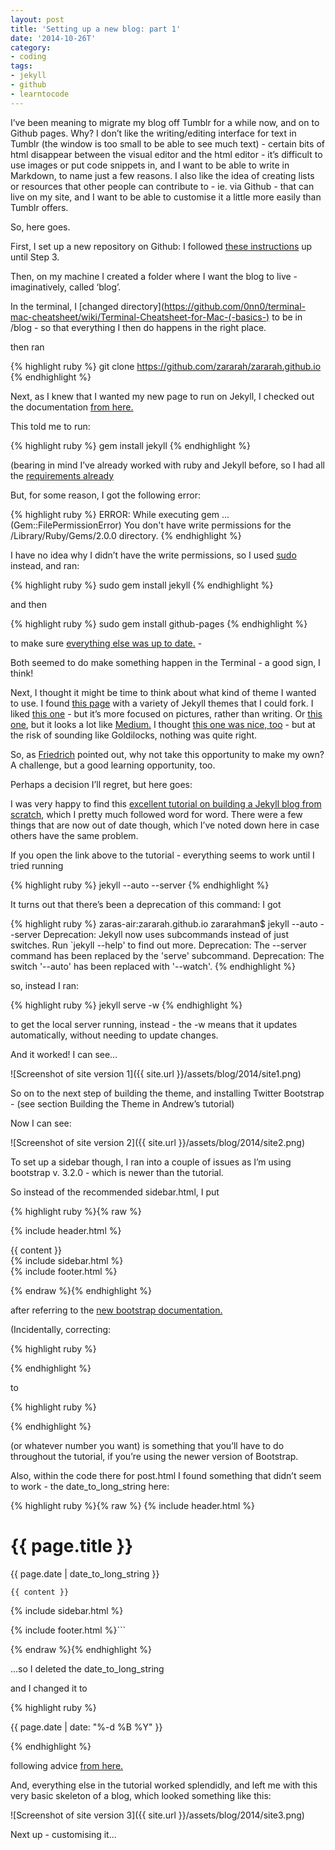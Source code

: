 ```yaml
---
layout: post
title: 'Setting up a new blog: part 1'
date: '2014-10-26T'
category:
- coding
tags:
- jekyll
- github
- learntocode
---
```


I’ve been meaning to migrate my blog off Tumblr for a while now, and on to Github pages. Why? I don’t like the writing/editing interface for text in Tumblr (the window is too small to be able to see much text) - certain bits of html disappear between the visual editor and the html editor - it’s difficult to use images or put code snippets in, and I want to be able to write in Markdown, to name just a few reasons. I also like the idea of creating lists or resources that other people can contribute to - ie. via Github - that can live on my site, and I want to be able to customise it a little more easily than Tumblr offers.

<!--more-->

So, here goes. 

First, I set up a new repository on Github: I followed [these instructions](http://learn.andrewmunsell.com/learn/jekyll-by-example/tutorial) up until Step 3. 

Then, on my machine I created a folder where I want the blog to live - imaginatively, called ‘blog’. 

In the terminal, I [changed directory](https://github.com/0nn0/terminal-mac-cheatsheet/wiki/Terminal-Cheatsheet-for-Mac-(-basics-) to be in /blog - so that everything I then do happens in the right place. 

then ran 

{% highlight ruby %}
git clone https://github.com/zararah/zararah.github.io
{% endhighlight %}

Next, as I knew that I wanted my new page to run on Jekyll, I checked out the documentation [from here.](http://jekyllrb.com/docs/installation/)

This told me to run: 

{% highlight ruby %}
gem install jekyll
{% endhighlight %}

(bearing in mind I’ve already worked with ruby and Jekyll before, so I had all the [requirements already](http://jekyllrb.com/docs/installation/#requirements)

But, for some reason, I got the following error: 

{% highlight ruby %}
ERROR:  While executing gem ... (Gem::FilePermissionError)
    You don't have write permissions for the /Library/Ruby/Gems/2.0.0 directory.
{% endhighlight %}

I have no idea why I didn’t have the write permissions, so I used [sudo](https://www.xkcd.com/149/) instead, and ran:

{% highlight ruby %}
sudo gem install jekyll
{% endhighlight %}

and then 

{% highlight ruby %}
sudo gem install github-pages
{% endhighlight %}

 to make sure [everything else was up to date.](https://github.com/github/pages-gem)  - 

Both seemed to do make something happen in the Terminal - a good sign, I think! 

Next, I thought it might be time to think about what kind of theme I wanted to use. I found [this page](http://jekyllthemes.org/) with a variety of Jekyll themes that I could fork. I liked [this one](http://mademistakes.com/) - but it’s more focused on pictures, rather than writing. Or [this one](http://jekyll.gtat.me/), but it looks a lot like [Medium.](https://medium.com/) I thought [this one was nice, too](http://jekyllthemes.org/themes/exemplar/) - but at the risk of sounding like Goldilocks, nothing was quite right. 

So, as [Friedrich](http://pudo.org/) pointed out, why not take this opportunity to make my own? A challenge, but a good learning opportunity, too. 

Perhaps a decision I’ll regret, but here goes: 

I was very happy to find this [excellent tutorial on building a Jekyll blog from scratch](http://learn.andrewmunsell.com/learn/jekyll-by-example/tutorial), which I pretty much followed word for word. There were a few things that are now out of date though, which I’ve noted down here in case others have the same problem.

If you open the link above to the tutorial - everything seems to work until I tried running

{% highlight ruby %}
jekyll --auto --server
{% endhighlight %}

It turns out that there’s been a deprecation of this command: I got

{% highlight ruby %}
zaras-air:zararah.github.io zararahman$ jekyll --auto --server
       Deprecation: Jekyll now uses subcommands instead of just switches. Run `jekyll --help' to find out more.
       Deprecation: The --server command has been replaced by the 'serve' subcommand.
       Deprecation: The switch '--auto' has been replaced with '--watch'.
{% endhighlight %}

so, instead I ran:

{% highlight ruby %}
jekyll serve -w
{% endhighlight %}

to get the local server running, instead - the -w means that it updates automatically, without needing to update changes. 

And it worked! I can see…

![Screenshot of site version 1]({{ site.url }}/assets/blog/2014/site1.png)

So on to the next step of building the theme, and installing Twitter Bootstrap - (see section Building the Theme in Andrew’s tutorial) 

Now I can see: 

![Screenshot of site version 2]({{ site.url }}/assets/blog/2014/site2.png)

To set up a sidebar though, I ran into a couple of issues as I’m using bootstrap v. 3.2.0 - which is newer than the tutorial.

So instead of the recommended sidebar.html, I put 

{% highlight ruby %}{% raw %}

{% include header.html %}
  <div class="row">
  	 <div class="col-md-8">
    {{ content }}
  </div>
  <div class="col-md-4">
    {% include sidebar.html %}
  </div>
</div>
{% include footer.html %}

{% endraw %}{% endhighlight %}

after referring to the [new bootstrap documentation.](http://bootstrapdocs.com/v3.2.0/docs/css/)

(Incidentally, correcting:

{% highlight ruby %}
<div class="row-fluid">
  <div class="span12">
{% endhighlight %}

to 

{% highlight ruby %}
<div class=”row”>
  <div class=”col-md-12”>
    {% endhighlight %}

(or whatever number you want) is something that you’ll have to do throughout the tutorial, if you’re using the newer version of Bootstrap. 

Also, within the code there for post.html I found something that didn’t seem to work - the date_to_long_string here:

{% highlight ruby %}{% raw %}
  {% include header.html %}

<div class="row-fluid">
  <div class="span8">
    <h1>{{ page.title }}</h1>
    <p class="muted">{{ page.date | date_to_long_string }}</p>

    {{ content }}
  </div>
  <div class="span4">
    {% include sidebar.html %}
  </div>
</div>

{% include footer.html %}```

{% endraw %}{% endhighlight %}

...so I deleted the date_to_long_string 

and I changed it to 

{% highlight ruby %}
  	<p class="muted">{{ page.date | date: "%-d %B %Y" }}</p>
{% endhighlight %}

following advice [from here.](http://alanwsmith.com/jekyll-liquid-date-formatting-examples)

And, everything else in the tutorial worked splendidly, and left me with this very basic skeleton of a blog, which looked something like this: 

![Screenshot of site version 3]({{ site.url }}/assets/blog/2014/site3.png)

Next up - customising it...